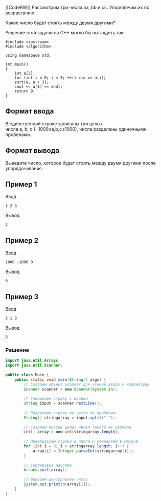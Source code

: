 [[CodeRW]]
Рассмотрим три числа aa, bb и cc. Упорядочим их по возрастанию.

Какое число будет стоять между двумя другими?

Решение этой задачи на С++ могло бы выглядеть так:

```
#include <iostream>
#include <algorithm>

using namespace std;

int main()
{
    int a[3];
    for (int i = 0; i < 3; ++i) cin >> a[i];
    sort(a, a + 3);
    cout << a[1] << endl;
    return 0;
}
```

## Формат ввода

В единственной строке записаны три целых числа a, b, c (−1000≤a,b,c≤1000), числа разделены одиночными пробелами.

## Формат вывода

Выведите число, которое будет стоять между двумя другими после упорядочивания.

## Пример 1

Ввод

```
1 2 3
```

Вывод

```
2
```

## Пример 2

Ввод

```
1000 -1000 0
```

Вывод

```
0
```

## Пример 3

Ввод

```
3 1 3
```

Вывод

```
3
```

### Решение

```java ignore
import java.util.Arrays;  
import java.util.Scanner;  
  
public class Main {  
    public static void main(String[] args) {  
        // Создаем объект Scanner для чтения ввода с клавиатуры  
        Scanner scanner = new Scanner(System.in);  
        
        // Считываем строку с вводом  
        String input = scanner.nextLine();  
        
        // Разделяем строку на части по пробелам  
        String[] stringarray = input.split(" ");  
        
        // Создаем массив целых чисел такого же размера  
        int[] array = new int[stringarray.length];  
        
        // Преобразуем строки в числа и сохраняем в массив  
        for (int i = 0; i < stringarray.length; i++) {  
            array[i] = Integer.parseInt(stringarray[i]);  
        }  
        
        // Сортировка массива  
        Arrays.sort(array);  
        
        // Выводим центральное число  
        System.out.println(array[1]);  
    }  
}
```